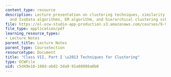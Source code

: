 ```yaml
---
content_type: resource
description: Lecture presentation on clustering techniques, similarity metric, K-means
  and IsoData algorithms, EM algorithm, and hierarchical clustering schemes.
file: https://ol-ocw-studio-app-production.s3.amazonaws.com/courses/9-913-pattern-recognition-for-machine-vision-fall-2004/c5d49e18188dabd23da991a88808a0b0_class7_2004.pdf
file_type: application/pdf
learning_resource_types:
- Lecture Notes
parent_title: Lecture Notes
parent_type: CourseSection
resourcetype: Document
title: "Class VII, Part I \u2013 Techniques for Clustering"
type: OCWFile
uid: c5d49e18-188d-abd2-3da9-91a88808a0b0
---
```

